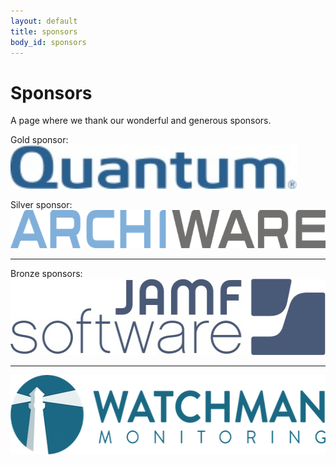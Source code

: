 ```yaml
---
layout: default
title: sponsors
body_id: sponsors
---
```


# Sponsors

A page where we thank our wonderful and generous sponsors.
<p>Gold sponsor: <a href="http://www.quantum.com"><img height="70" width="458" src="/assets/Quantum_Logo_229x35.jpg"></a></p>
<p>Silver sponsor: <a href="http://www.archiware.com/home.1.1.html"><img height="61" width="700" src="/assets/archiware_logo_rgb_700px-72dpi.png"></a></p>
<hr>
<p>Bronze sponsors: <a href="http://www.jamfsoftware.com"><img height="122" width="520" src="/assets/JAMF-Software-Blue-Logo-Print.jpg"></a></p>
<hr>
<p><a href="https://www.watchmanmonitoring.com"><img height="127" width="550" src="/assets/Watchman-Monitoring-logo-blue550.png"></a></p>